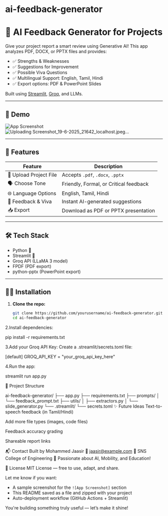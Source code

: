 # ai-feedback-generator
# 🤖 AI Feedback Generator for Projects

Give your project report a smart review using Generative AI! This app analyzes PDF, DOCX, or PPTX files and provides:

- ✅ Strengths & Weaknesses
- ✅ Suggestions for Improvement
- ✅ Possible Viva Questions
- ✅ Multilingual Support: English, Tamil, Hindi
- ✅ Export options: PDF & PowerPoint Slides

Built using [Streamlit](https://streamlit.io), [Groq](https://groq.com), and LLMs.

---

## 📸 Demo

![App Screenshot](https://github.com/yourusername/ai-feedback-generator/assets/screenshot.gif)
![Uploading Screenshot_19-6-2025_21642_localhost.jpeg…]()

---

## 🚀 Features

| Feature | Description |
|--------|-------------|
| 📂 Upload Project File | Accepts `.pdf`, `.docx`, `.pptx` |
| 🗣️ Choose Tone | Friendly, Formal, or Critical feedback |
| 🌐 Language Options | English, Tamil, Hindi |
| 📝 Feedback & Viva | Instant AI-generated suggestions |
| 📥 Export | Download as PDF or PPTX presentation |

---

## 🛠 Tech Stack

- Python 🐍
- Streamlit 🧠
- Groq API (LLaMA 3 model)
- FPDF (PDF export)
- python-pptx (PowerPoint export)

---

## 🧑‍💻 Installation

1. **Clone the repo:**
   ```bash
   git clone https://github.com/yourusername/ai-feedback-generator.git
   cd ai-feedback-generator

2.Install dependencies:

pip install -r requirements.txt

3.Add your Groq API Key:
Create a .streamlit/secrets.toml file:

[default]
GROQ_API_KEY = "your_groq_api_key_here"

4.Run the app:

streamlit run app.py


📂 Project Structure

ai-feedback-generator/
├── app.py
├── requirements.txt
├── prompts/
│   └── feedback_prompt.txt
├── utils/
│   ├── extractors.py
│   └── slide_generator.py
└── .streamlit/
    └── secrets.toml
✨ Future Ideas
Text-to-speech feedback (in Tamil/Hindi)

Add more file types (images, code files)

Feedback accuracy grading

Shareable report links

📬 Contact
Built by Mohammed Jaasir
📧 jaasir@example.com
📍 SNS College of Engineering
🧠 Passionate about AI, Mobility, and Education!

📄 License
MIT License — free to use, adapt, and share.

Let me know if you want:
- A sample screenshot for the `![App Screenshot]` section
- This README saved as a file and zipped with your project
- Auto-deployment workflow (GitHub Actions + Streamlit)

You're building something truly useful — let’s make it shine!








